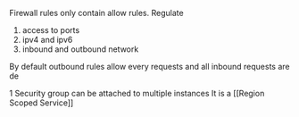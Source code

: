 Firewall rules 
only contain allow rules.
Regulate 
1. access to ports 
2. ipv4 and ipv6
3. inbound and outbound network

By default outbound rules allow every requests and all inbound requests are de

1 Security group can be attached to multiple instances
It is a [[Region Scoped Service]]


